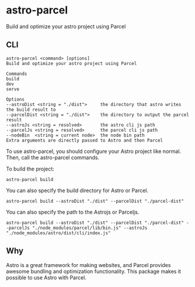 # astro-parcel

Build and optimize your astro project using Parcel

## CLI

```
astro-parcel <command> [options]
Build and optimize your astro project using Parcel

Commands
build
dev
serve

Options
--astroDist <string = "./dist">     the directory that astro writes the build result to
--parcelDist <string = "./dist">    the directory to output the parcel result
--astroJs <string = resolved>       the astro cli js path
--parcelJs <string = resolved>      the parcel cli js path
--nodeBin  <string = current node>  the node bin path
Extra arguments are directly passed to Astro and then Parcel

```

To use astro-parcel, you should configure your Astro project like normal. Then, call the astro-parcel commands.

To build the project:

```
astro-parcel build
```

You can also specify the build directory for Astro or Parcel.

```
astro-parcel build --astroDist "./dist" --parcelDist "./parcel-dist"
```

You can also specify the path to the Astrojs or Parceljs.

```
astro-parcel build --astroDist "./dist" --parcelDist "./parcel-dist" --parcelJs "./node_modules/parcel/lib/bin.js" --astroJs "./node_modules/astro/dist/cli/index.js"
```

## Why

Astro is a great framework for making websites, and Parcel provides awesome bundling and optimization functionality. This package makes it possible to use Astro with Parcel.

